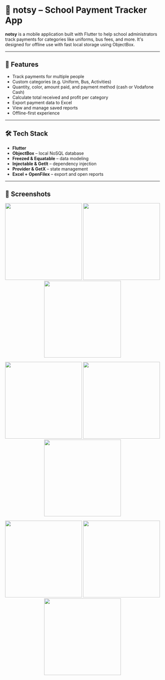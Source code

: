 # 🧾 notsy – School Payment Tracker App

**notsy** is a mobile application built with Flutter to help school administrators track payments for categories like uniforms, bus fees, and more. It's designed for offline use with fast local storage using ObjectBox.

---

## 🚀 Features

- Track payments for multiple people
- Custom categories (e.g. Uniform, Bus, Activities)
- Quantity, color, amount paid, and payment method (cash or Vodafone Cash)
- Calculate total received and profit per category
- Export payment data to Excel
- View and manage saved reports
- Offline-first experience

---

## 🛠 Tech Stack

- **Flutter**
- **ObjectBox** – local NoSQL database
- **Freezed & Equatable** – data modeling
- **Injectable & GetIt** – dependency injection
- **Provider & GetX** – state management
- **Excel + OpenFilex** – export and open reports

---

## 📸 Screenshots

<p align="center">
  <img src="https://github.com/user-attachments/assets/5731e95b-9964-4881-a21d-444151e3c5ee" width="250" />
  <img src="https://github.com/user-attachments/assets/4ec3a2b0-c5f9-4ed0-acc3-fa6fcab01ba3" width="250" />
  <img src="https://github.com/user-attachments/assets/940f0e9b-d178-4c8a-bdf8-8bbe78e97444" width="250" />
</p>

<p align="center">
  <img src="https://github.com/user-attachments/assets/c3e0d3dc-fc1f-42c0-8591-88a4f4e37608" width="250" />
  <img src="https://github.com/user-attachments/assets/a36ff6d1-1892-4ce1-9a44-2f4df5d2d574" width="250" />
  <img src="https://github.com/user-attachments/assets/19b540ab-62d2-48d3-861d-f9d69791af42" width="250" />
</p>

<p align="center">
  <img src="https://github.com/user-attachments/assets/a8618e51-bfe8-4163-b036-a947558a22b4" width="250" />
  <img src="https://github.com/user-attachments/assets/ac5ba55e-a7b2-4a54-8d13-dfee6b79eed1" width="250" />
  <img src="https://github.com/user-attachments/assets/6bd73636-3750-46a9-8524-7ffe1321e212" width="250" />
</p>




